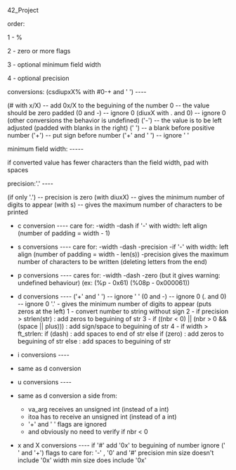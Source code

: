 42_Project


order:

1 - %

2 - zero or more flags

3 - optional minimum field width

4 - optional precision

conversions: (csdiupxX% with #0-+ and ' ') ----

(# with x/X) -- add 0x/X to the beguining of the number
0 -- the value should be zero padded
(0 and -) -- ignore 0
(diuxX with . and 0) -- ignore 0 (other conversions the behavior is undefined)
('-') -- the value is to be left adjusted (padded with blanks in the right)
(' ') -- a blank before positive number
('+') -- put sign before number
('+' and ' ') -- ignore ' '

minimum field width: -----

if converted value has fewer characters than the field width, pad with spaces 

precision:'.' ----

(if only '.') -- precision is zero
(with diuxX) -- gives the minimum number of digits to appear
(with s) -- gives the maximum number of characters to be printed


- c conversion ----
care for:
-width
-dash
if '-' with width: left align (number of padding = width - 1)

- s conversions ----
care for:
-width
-dash
-precision
-if '-' with width: left align (number of padding = width - len(s))
-precision gives the maximum number of characters to be written 
(deleting letters from the end)

- p conversions ----
cares for:
-width
-dash
-zero (but it gives warning: undefined behaviour) (ex: (%p - 0x61) (%08p - 0x000061))

- d conversions ----
('+' and ' ') -- ignore ' '
(0 and -) -- ignore 0
(. and 0) -- ignore 0
'.' - gives the minimum number of digits to appear (puts zeros at the left)
1 - convert number to string without sign
2 - if precision > strlen(str) : add zeros to beguining of str
3 - if ((nbr < 0) || (nbr > 0 && (space || plus))) : add sign/space to beguining of str
4 - if width > ft_strlen:
		if (dash) : add spaces to end of str
		else if (zero) : add zeros to beguining of str
		else : add spaces to beguining of str

- i conversions ----
- same as d conversion

- u conversions ----
- same as d conversion a side from:
	- va_arg receives an unsigned int (instead of a int)
	- itoa has to receive an unsigned int (instead of a int)
	- '+' and ' ' flags are ignored
	- and obviously no need to verify if nbr < 0 

- x and X conversions ----
if '#' add '0x' to beguining of number
ignore (' ' and '+')
flags to care for: '-' , '0' and '#'
precision min size doesn't include '0x'
width min size does include '0x'
